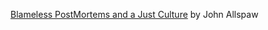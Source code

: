 [Blameless PostMortems and a Just Culture](https://www.etsy.com/codeascraft/blameless-postmortems/) by John Allspaw
